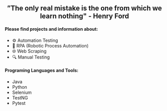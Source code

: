 <h2 align="center">
  ”The only real mistake is the one from which we learn nothing" - Henry Ford
</h2>

<h4 align="left">Please find projects and information about:</h4>
<p>
  <ul>
    <li>⚙️ Automation Testing</li>
    <li>🤖 RPA (Robotic Process Automation)</li>
    <li>🌐 Web Scraping</li>
    <li>🔍 Manual Testing</li>
  </ul>
</p>

<h4 align="left">Programing Languages and Tools:</h4>
<p>
  <ul>
    <li>Java</li>
    <li>Python</li>
    <li>Selenium</li>
    <li>TestNG</li>
    <li>Pytest</li>
  </ul>
</p>
